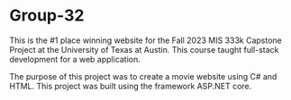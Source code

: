 # Group-32

This is the #1 place winning website for the Fall 2023 MIS 333k Capstone Project at the University of Texas at Austin. This course taught full-stack development for a web application.

The purpose of this project was to create a movie website using C# and HTML. This project was built using the framework ASP.NET core.

